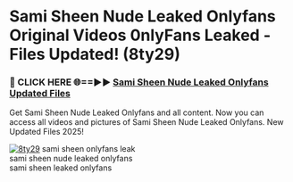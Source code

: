 # Sami Sheen Nude Leaked Onlyfans Original Videos 0nlyFans Leaked - Files Updated! (8ty29)

<h3>🔴 CLICK HERE 🌐==►► <a href="https://best4dudes.click/HH4t6V" rel="nofollow">Sami Sheen Nude Leaked Onlyfans Updated Files</a></h3>

Get Sami Sheen Nude Leaked Onlyfans and all content. Now you can access all videos and pictures of Sami Sheen Nude Leaked Onlyfans. New Updated Files 2025!

[![8ty29](https://github.com/user-attachments/assets/8c521d6e-e6e3-4a75-9320-d58ab9d79d5b)](https://best4dudes.click/HH4t6V)
sami sheen onlyfans leak<br>
sami sheen nude leaked onlyfans<br>
sami sheen leaked onlyfans